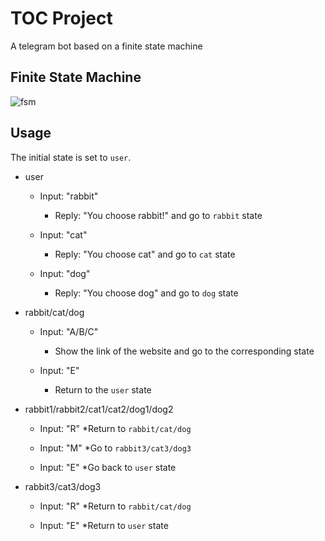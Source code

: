 # TOC Project

A telegram bot based on a finite state machine

## Finite State Machine
![fsm](./img/show-fsm.png)

## Usage
The initial state is set to `user`.



* user
	* Input: "rabbit"
		* Reply: "You choose rabbit!" and go to `rabbit` state

	* Input: "cat"
		* Reply: "You choose cat" and go to `cat` state

	* Input: "dog"
		* Reply: "You choose dog" and go to `dog` state
* rabbit/cat/dog
	* Input: "A/B/C"
		* Show the link of the website and go to the corresponding state

	* Input: "E"
		* Return to the `user` state

* rabbit1/rabbit2/cat1/cat2/dog1/dog2
	* Input: "R"
		*Return to `rabbit/cat/dog`

	* Input: "M"
		*Go to `rabbit3/cat3/dog3`

	* Input: "E"
		*Go back to `user` state
* rabbit3/cat3/dog3
	* Input: "R"
		*Return to `rabbit/cat/dog`

	* Input: "E"
		*Return to `user` state
